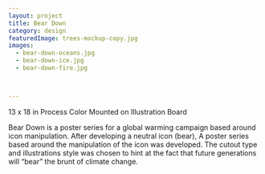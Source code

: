 ```yaml
---
layout: project
title: Bear Down
category: design
featuredImage: trees-mockup-copy.jpg
images:
  - bear-down-oceans.jpg
  - bear-down-ice.jpg
  - bear-down-fire.jpg



---
```

13 x 18 in
Process Color
Mounted on Illustration Board

Bear Down is a poster series for a global warming campaign based around icon manipulation. After developing a neutral icon (bear), A poster series based around the manipulation of the icon was developed. The cutout type and illustrations style was chosen to hint at the fact that future generations will “bear” the brunt of climate change.
